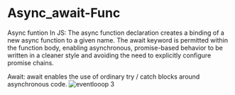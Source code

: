 # Async_await-Func

  Async funtion In JS:
                The async function declaration creates a binding of a new async function to a given name.
                The await keyword is permitted within the function body, enabling asynchronous, 
                promise-based behavior to be written in a cleaner style and avoiding the need to
                explicitly configure promise chains.
            
Await:
        await enables the use of ordinary try / catch blocks around asynchronous code.
![eventlooop 3](https://github.com/habibhaseeb/Async_await-Func/assets/121166723/0f8d1ec5-de18-47ca-8cd1-5526e5d9df8c)

